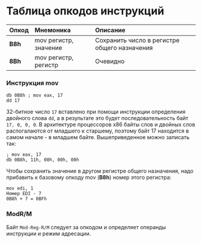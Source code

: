 # Таблица опкодов инструкций

| Опкод    | Мнемоника             | Описание
| -------- | :-------------------- |:----------
| **B8h**  | mov регистр, значение | Сохранить число в регистре общего назначения
| **8Bh**  | mov регистр, регистр  | Очевидно

### Инструкция mov
```
db 0B8h ; mov eax, 17
dd 17
```
32-битное число `17` вставлено при помощи инструкции определения двойного слова `dd`, а в результате это будет последовательность байт `17, 0, 0, 0`. В архитектуре процессоров x86 байты слов и двойных слов распогалаются от младшего к старшему, поэтому байт 17 находится в самом начале - в младшем байте. Вышеприведенное можно записать так:
```
; mov eax, 17
db 0B8h, 11h, 00h, 00h, 00h
```

Чтобы сохранить значение в другом регистре общего назначения, надо прибавить к базовому опкоду mov (**B8h**) номер этого регистра:

```
mov edi, 1
Номер EDI - 7
0B8h + 7 = 0BFh
```

### ModR/M

Байт `Mod-Reg-R/M` следует за опкодом и определяет операнды инструкции и режим адресации.